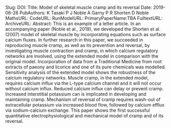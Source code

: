 Slug:
DOI:
Title: Model of skeletal muscle cramp and its reversal
Date: 2019-06-26
PubAuthors:     K Tasaki
     P J Noble
     A Garny
     P R Shorten
     D Noble
MathsURL: 
CodeURL: 
RunModelURL: 
PrimaryPaperName:TBA
FulltextURL: 
ArchiveURL: 
Abstract: This is an example of a letter article. In an accompanying paper (Noble et al., 2019), we developed the Shorten et al. (2007) model of skeletal muscle by incorporating equations such as surface calcium fluxes. In further research in this paper, we succeeded in reproducing muscle cramp, as well as its prevention and reversal, by investigating muscle contraction and cramp, in which calcium regulatory networks are involved, using the extended model in comparison with the original model. Incorporation of data from a Traditional Medicine from root extracts of paeony and licorice and one of its pure chemicals was modelled. Sensitivity analysis of the extended model shows the robustness of the calcium regulatory networks. Muscle cramp, in the extended model, requires calcium influx via the L-type calcium channel and it will not occur without calcium influx. Reduced calcium influx can delay or prevent cramp. Increased interstitial potassium can is implicated in developing and maintaining cramp. Mechanism of reversal of cramp requires wash-out of extracellular potassium via increased blood flow, followed by calcium efflux via sodium-calcium exchange. This paper shows the first successful quantitative electrophysiological and mechanical model of cramp and of its reversal.

